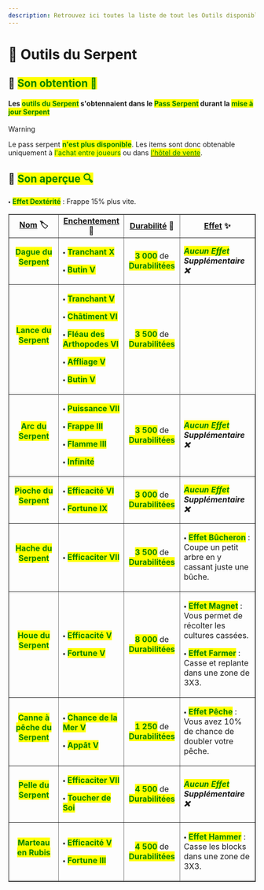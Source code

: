 ```yaml
---
description: Retrouvez ici toutes la liste de tout les Outils disponible durant le Pass Serpent présents sur le serveur.
---
```


# 🐍 Outils du Serpent

## 🔹 <mark style="color:green;">Son obtention 🤔</mark>

#### Les <mark style="color:green;">**outils du Serpent**</mark> s'obtennaient dans le <mark style="color:green;">**Pass Serpent**</mark> durant la <mark style="color:green;">**mise à jour Serpent**</mark>
> [!WARNING]
> Le pass serpent <mark style="color:green;">**n'est plus disponible**</mark>. Les items sont donc obtenable uniquement à <mark style="color:green;">l'achat entre joueurs</mark> ou dans [<mark style="color:green;">l'hôtel de vente</mark>](https://wiki.evolucraft.fr/le-gameplay/le-commerce#hotel-des-ventes).

## 🔹 <mark style="color:green;">Son aperçue 🔍</mark>

<table border="1" cellspacing="0" cellpadding="6">
  <tr>
    <td align="center"><strong><ins>Nom</ins> 🏷️</strong></td>
    <td align="center"><strong><ins>Enchentement</ins> 📖</strong></td>
    <td align="center"><strong><ins>Durabilité</ins> 📏</strong></td>
    <td align="center"><strong><ins>Effet</ins> ✨</strong></td>    
  </tr>
  <tr>
   <td align="center">
     <p><mark style="color:green;"><strong>Dague du Serpent</strong></mark></p>
     <p><figure><img src="../.gitbook/assets/Codex/Outils/Serpent/Dague.png" alt=""></figure></p>
   </td>
   <td>
     <p>🞄 <mark style="color:green;"><strong>Tranchant X</strong></mark></p>
     <p>🞄 <mark style="color:green;"><strong>Butin V</strong></mark></p>
   </td>
   <td align="center">
     <p><mark style="color:green;"><strong>3 000</strong></mark> de <mark style="color:green;"><strong>Durabilitées</strong></mark></p>
   </td>   
   <td><strong><em><mark style="color:green;">Aucun Effet</mark> Supplémentaire ❌</em></strong></td>
  </tr>
    <tr>
   <td align="center">
     <p><mark style="color:green;"><strong>Lance du Serpent</strong></mark></p>
     <p><figure><img src="../.gitbook/assets/Codex/Outils/Serpent/Lance.png" alt=""></figure></p>
   </td>
   <td>
     <p>🞄 <mark style="color:green;"><strong>Tranchant V</strong></mark></p>
     <p>🞄 <mark style="color:green;"><strong>Châtiment VI</strong></mark></p>
     <p>🞄 <mark style="color:green;"><strong>Fléau des Arthopodes VI</strong></mark></p>
     <p>🞄 <mark style="color:green;"><strong>Affliage V</strong></mark></p>
     <p>🞄 <mark style="color:green;"><strong>Butin V</strong></mark></p>
   </td>
   <td align="center">
     <p><mark style="color:green;"><strong>3 500</strong></mark> de <mark style="color:green;"><strong>Durabilitées</strong></mark></p>
   </td>
   <tr>
     <p>🞄 <mark style="color:green;"><strong>Effet Dextérité</strong></mark> : Frappe 15% plus vite.</p>
  </tr>  
  <tr>
   <td align="center">
     <p><mark style="color:green;"><strong>Arc du Serpent</strong></mark></p>
     <p><figure><img src="../.gitbook/assets/Codex/Outils/Serpent/Arc.png" alt=""></figure></p>
   </td>
   <td>
     <p>🞄 <mark style="color:green;"><strong>Puissance VII</strong></mark></p>
     <p>🞄 <mark style="color:green;"><strong>Frappe III</strong></mark></p>
     <p>🞄 <mark style="color:green;"><strong>Flamme III</strong></mark></p>
     <p>🞄 <mark style="color:green;"><strong>Infinité</strong></mark></p>
   </td>
   <td align="center">
     <p><mark style="color:green;"><strong>3 500</strong></mark> de <mark style="color:green;"><strong>Durabilitées</strong></mark></p>
   </td>
   <td><strong><em><mark style="color:green;">Aucun Effet</mark> Supplémentaire ❌</em></strong></td>
  </tr>
  <tr>
   <td align="center">
     <p><mark style="color:green;"><strong>Pioche du Serpent</strong></mark></p>
     <p><figure><img src="../.gitbook/assets/Codex/Outils/Serpent/Pioche.png" alt=""></figure></p>
   </td>
   <td>
     <p>🞄 <mark style="color:green;"><strong>Efficacité VI</strong></mark></p>
     <p>🞄 <mark style="color:green;"><strong>Fortune IX</strong></mark></p>
   </td>
   <td align="center">
     <p><mark style="color:green;"><strong>3 000</strong></mark> de <mark style="color:green;"><strong>Durabilitées</strong></mark></p>
   </td>
   <td><strong><em><mark style="color:green;">Aucun Effet</mark> Supplémentaire ❌</em></strong></td>
  </tr>  
  <tr>
   <td align="center">
     <p><mark style="color:green;"><strong>Hache du Serpent</strong></mark></p>
     <p><figure><img src="../.gitbook/assets/Codex/Outils/Serpent/Hache.png" alt=""></figure></p>
   </td>
   <td>
     <p>🞄 <mark style="color:green;"><strong>Efficaciter VII</strong></mark></p>
   </td>
   <td align="center">
     <p><mark style="color:green;"><strong>3 500</strong></mark> de <mark style="color:green;"><strong>Durabilitées</strong></mark></p>
   </td>
   <td>  
     <p>🞄 <mark style="color:green;"><strong>Effet Bûcheron</strong></mark> : Coupe un petit arbre en y cassant juste une bûche.</p>
   </td>
  </tr>
  <tr>
   <td align="center">
     <p><mark style="color:green;"><strong>Houe du Serpent</strong></mark></p>
     <p><figure><img src="../.gitbook/assets/Codex/Outils/Serpent/Houe.png" alt=""></figure></p>
   </td>
   <td>
     <p>🞄 <mark style="color:green;"><strong>Efficacité V</strong></mark></p>
     <p>🞄 <mark style="color:green;"><strong>Fortune V</strong></mark></p>
   </td>
   <td align="center">
     <p><mark style="color:green;"><strong>8 000</strong></mark> de <mark style="color:green;"><strong>Durabilitées</strong></mark></p>
   </td>
   <td>  
     <p>🞄 <mark style="color:green;"><strong>Effet Magnet</strong></mark> : Vous permet de récolter les cultures cassées.</p>
     <p>🞄 <mark style="color:green;"><strong>Effet Farmer</strong></mark> : Casse et replante dans une zone de 3X3.</p>
   </td>
  </tr>
  <tr>
   <td align="center">
     <p><mark style="color:green;"><strong>Canne à pêche du Serpent</strong></mark></p>
     <p><figure><img src="../.gitbook/assets/Codex/Outils/Serpent/CanneAPeche.png" alt=""></figure></p>
   </td>
   <td>
     <p>🞄 <mark style="color:green;"><strong>Chance de la Mer V</strong></mark></p>
     <p>🞄 <mark style="color:green;"><strong>Appât V</strong></mark></p>
   </td>
   <td align="center">
     <p><mark style="color:green;"><strong>1 250</strong></mark> de <mark style="color:green;"><strong>Durabilitées</strong></mark></p>
   </td>
   <td>  
     <p>🞄 <mark style="color:green;"><strong>Effet Pêche</strong></mark> : Vous avez 10% de chance de doubler votre pêche.</p>
   </td>
  </tr>  
  <tr>
   <td align="center">
     <p><mark style="color:green;"><strong>Pelle du Serpent</strong></mark></p>
     <p><figure><img src="../.gitbook/assets/Codex/Outils/Serpent/Pelle.png" alt=""></figure></p>
   </td>
   <td>
     <p>🞄 <mark style="color:green;"><strong>Efficaciter VII</strong></mark></p>
     <p>🞄 <mark style="color:green;"><strong>Toucher de Soi</strong></mark></p>
   </td>
   <td align="center">
     <p><mark style="color:green;"><strong>4 500</strong></mark> de <mark style="color:green;"><strong>Durabilitées</strong></mark></p>
   </td>
   <td><strong><em><mark style="color:green;">Aucun Effet</mark> Supplémentaire ❌</em></strong></td>
  </tr>
  <tr>
   <td align="center">
     <p><mark style="color:green;"><strong>Marteau en Rubis</strong></mark></p>
     <p><figure><img src="../.gitbook/assets/Codex/Outils/Serpent/Marteau.png" alt=""></figure></p>
   </td>
   <td>
     <p>🞄 <mark style="color:green;"><strong>Efficacité V</strong></mark></p>
     <p>🞄 <mark style="color:green;"><strong>Fortune III</strong></mark></p>   
   </td>
   <td align="center">
     <p><mark style="color:green;"><strong>4 500</strong></mark> de <mark style="color:green;"><strong>Durabilitées</strong></mark></p>
   </td>
   <td>  
     <p>🞄 <mark style="color:green;"><strong>Effet Hammer</strong></mark> : Casse les blocks dans une zone de 3X3.</p>
   </td>
  </tr>
</table>
